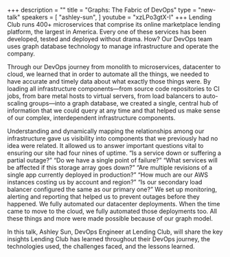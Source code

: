 +++
description = ""
title = "Graphs: The Fabric of DevOps"
type = "new-talk"
speakers = [
        "ashley-sun",
]
youtube = "xzLPo3gtX-I"
+++
Lending Club runs 400+ microservices that comprise its online marketplace lending platform, the largest in America. Every one of these services has been developed, tested and deployed without drama. How? Our DevOps team uses graph database technology to manage infrastructure and operate the company.

Through our DevOps journey from monolith to microservices, datacenter to cloud, we learned that in order to automate all the things, we needed to have accurate and timely data about what exactly those things were. By loading all infrastructure components—from source code repositories to CI jobs, from bare metal hosts to virtual servers, from load balancers to auto-scaling groups—into a graph database, we created a single, central hub of information that we could query at any time and that helped us make sense of our complex, interdependent infrastructure components.

Understanding and dynamically mapping the relationships among our infrastructure gave us visibility into components that we previously had no idea were related. It allowed us to answer important questions vital to ensuring our site had four nines of uptime. “Is a service down or suffering a partial outage?” “Do we have a single point of failure?” “What services will be affected if this storage array goes down?” “Are multiple revisions of a single app currently deployed in production?” “How much are our AWS instances costing us by account and region?” “Is our secondary load balancer configured the same as our primary one?” We set up monitoring, alerting and reporting that helped us to prevent outages before they happened. We fully automated our datacenter deployments. When the time came to move to the cloud, we fully automated those deployments too. All these things and more were made possible because of our graph model.

In this talk, Ashley Sun, DevOps Engineer at Lending Club, will share the key insights Lending Club has learned throughout their DevOps journey, the technologies used, the challenges faced, and the lessons learned.